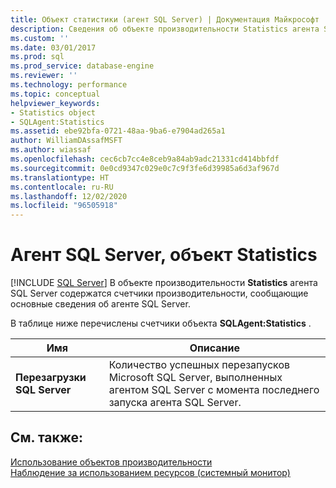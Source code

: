 ```yaml
---
title: Объект статистики (агент SQL Server) | Документация Майкрософт
description: Сведения об объекте производительности Statistics агента SQL Server, который содержит счетчики производительности, сообщающие сведения об агенте SQL Server.
ms.custom: ''
ms.date: 03/01/2017
ms.prod: sql
ms.prod_service: database-engine
ms.reviewer: ''
ms.technology: performance
ms.topic: conceptual
helpviewer_keywords:
- Statistics object
- SQLAgent:Statistics
ms.assetid: ebe92bfa-0721-48aa-9ba6-e7904ad265a1
author: WilliamDAssafMSFT
ms.author: wiassaf
ms.openlocfilehash: cec6cb7cc4e8ceb9a84ab9adc21331cd414bbfdf
ms.sourcegitcommit: 0e0cd9347c029e0c7c9f3fe6d39985a6d3af967d
ms.translationtype: HT
ms.contentlocale: ru-RU
ms.lasthandoff: 12/02/2020
ms.locfileid: "96505918"
---
```

# <a name="sql-server-agent-statistics-object"></a>Агент SQL Server, объект Statistics
 [!INCLUDE [SQL Server](../../includes/applies-to-version/sqlserver.md)]
  В объекте производительности **Statistics** агента SQL Server содержатся счетчики производительности, сообщающие основные сведения об агенте SQL Server.  
  
 В таблице ниже перечислены счетчики объекта **SQLAgent:Statistics** .  
  
|Имя|Описание|  
|----------|-----------------|  
|**Перезагрузки SQL Server**|Количество успешных перезапусков Microsoft SQL Server, выполненных агентом SQL Server с момента последнего запуска агента SQL Server.|  
  
## <a name="see-also"></a>См. также:  
 [Использование объектов производительности](../../ssms/agent/use-performance-objects.md)   
 [Наблюдение за использованием ресурсов (системный монитор)](../../relational-databases/performance-monitor/monitor-resource-usage-system-monitor.md)  
  
  
